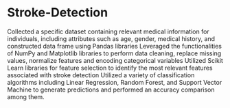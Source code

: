 # Stroke-Detection
Collected a specific dataset containing relevant medical information for individuals, including attributes such as age, gender, medical history, and constructed data frame using Pandas libraries
Leveraged the functionalities of NumPy and Matplotlib libraries to perform data cleaning, replace missing values, normalize features and encoding categorical variables
Utilized Scikit Learn libraries for feature selection to identify the most relevant features associated with stroke detection
Utilized a variety of classification algorithms including Linear Regression, Random Forest, and Support Vector Machine to generate
predictions and performed an accuracy comparison among them.

